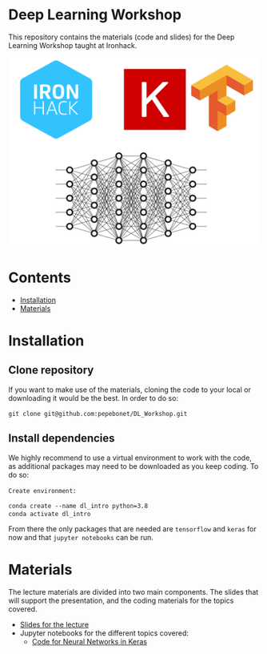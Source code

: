 # Deep Learning Workshop 

This repository contains the materials (code and slides) for the Deep Learning Workshop taught at Ironhack.

<img src="presentation/pic_ironhack.png" alt="alt text" width=1000 height="whatever">

# Contents
- [Installation](#Installation)
- [Materials](#Materials)        

# Installation
## Clone repository
If you want to make use of the materials, cloning the code to your local or downloading it would be the best. In order to do so:

    git clone git@github.com:pepebonet/DL_Workshop.git

## Install dependencies
We highly recommend to use a virtual environment to work with the code, as additional packages may need to be downloaded as you keep coding. To do so: 

`Create environment:`

    conda create --name dl_intro python=3.8
    conda activate dl_intro

From there the only packages that are needed are `tensorflow` and `keras` for now and that `jupyter notebooks` can be run. 

# Materials

The lecture materials are divided into two main components. The slides that will support the presentation, and the coding materials for the topics covered. 

- [Slides for the lecture](presentation/DL_workshop.pdf)
- Jupyter notebooks for the different topics covered:
    - [Code for Neural Networks in Keras](scripts/IronHack_Workshop.ipynb)


